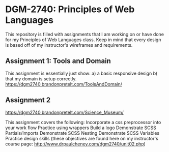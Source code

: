 # DGM-2740: Principles of Web Languages
This repository is filled with assignments that I am working on or have done for my Principles of Web Languages class. 
Keep in mind that every design is based off of my instructor's wireframes and requirements.


## Assignment 1: Tools and Domain
This assignment is essentially just show:
a) a basic responsive design
b) that my domain is setup correctly.
https://dgm2740.brandonpretelt.com/ToolsAndDomain/

## Assignment 2
https://dgm2740.brandonpretelt.com/Science_Museum/

This assignment covers the following: 
    Incorporate a css preprocessor into your work flow
    Practice using wrappers
    Build a logo
    Demonstrate SCSS Partials/Imports
    Demonstrate SCSS Nesting
    Demonstrate SCSS Variables
    Practice design skills
(these objectives are found here on my instructor's course page: http://www.drpaulcheney.com/dgm2740/unit02.php)



